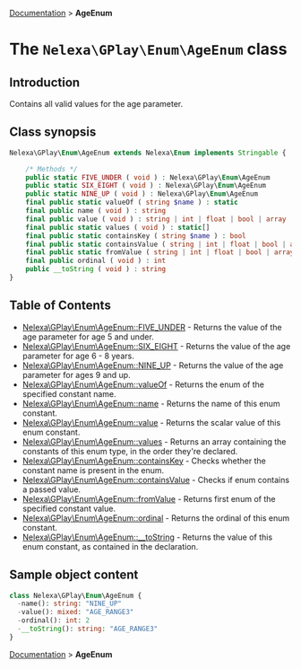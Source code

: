 [Documentation](../../README.md) > **AgeEnum**

# The `Nelexa\GPlay\Enum\AgeEnum` class

## Introduction
Contains all valid values for the age parameter.

## Class synopsis
```php
Nelexa\GPlay\Enum\AgeEnum extends Nelexa\Enum implements Stringable {

    /* Methods */
    public static FIVE_UNDER ( void ) : Nelexa\GPlay\Enum\AgeEnum
    public static SIX_EIGHT ( void ) : Nelexa\GPlay\Enum\AgeEnum
    public static NINE_UP ( void ) : Nelexa\GPlay\Enum\AgeEnum
    final public static valueOf ( string $name ) : static
    final public name ( void ) : string
    final public value ( void ) : string | int | float | bool | array | null
    final public static values ( void ) : static[]
    final public static containsKey ( string $name ) : bool
    final public static containsValue ( string | int | float | bool | array | null $value [, bool $strict = true ] ) : bool
    final public static fromValue ( string | int | float | bool | array | null $value ) : static
    final public ordinal ( void ) : int
    public __toString ( void ) : string
}
```

## Table of Contents
* [Nelexa\GPlay\Enum\AgeEnum::FIVE_UNDER](ageenum.five_under.md) - Returns the value of the age parameter for age 5 and under.
* [Nelexa\GPlay\Enum\AgeEnum::SIX_EIGHT](ageenum.six_eight.md) - Returns the value of the age parameter for age 6 - 8 years.
* [Nelexa\GPlay\Enum\AgeEnum::NINE_UP](ageenum.nine_up.md) - Returns the value of the age parameter for ages 9 and up.
* [Nelexa\GPlay\Enum\AgeEnum::valueOf](ageenum.valueof.md) - Returns the enum of the specified constant name.
* [Nelexa\GPlay\Enum\AgeEnum::name](ageenum.name.md) - Returns the name of this enum constant.
* [Nelexa\GPlay\Enum\AgeEnum::value](ageenum.value.md) - Returns the scalar value of this enum constant.
* [Nelexa\GPlay\Enum\AgeEnum::values](ageenum.values.md) - Returns an array containing the constants of this enum type, in the order they're declared.
* [Nelexa\GPlay\Enum\AgeEnum::containsKey](ageenum.containskey.md) - Checks whether the constant name is present in the enum.
* [Nelexa\GPlay\Enum\AgeEnum::containsValue](ageenum.containsvalue.md) - Checks if enum contains a passed value.
* [Nelexa\GPlay\Enum\AgeEnum::fromValue](ageenum.fromvalue.md) - Returns first enum of the specified constant value.
* [Nelexa\GPlay\Enum\AgeEnum::ordinal](ageenum.ordinal.md) - Returns the ordinal of this enum constant.
* [Nelexa\GPlay\Enum\AgeEnum::__toString](ageenum.__tostring.md) - Returns the value of this enum constant, as contained in the declaration.


## Sample object content
```php
class Nelexa\GPlay\Enum\AgeEnum {
  -name(): string: "NINE_UP"
  -value(): mixed: "AGE_RANGE3"
  -ordinal(): int: 2
  -__toString(): string: "AGE_RANGE3"
}
```

[Documentation](../../README.md) > **AgeEnum**
